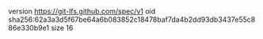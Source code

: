 version https://git-lfs.github.com/spec/v1
oid sha256:62a3a3d5f67be64a6b083852c18478baf7da4b2dd93db3437e55c886e330b9e1
size 16

